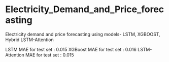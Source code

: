 # Electricity_Demand_and_Price_forecasting
Electricity demand and price forecasting using models- LSTM, XGBOOST, Hybrid LSTM-Attention

LSTM MAE for test set : 0.015
XGBoost MAE for test set : 0.016
LSTM-Attention MAE for test set : 0.015

